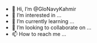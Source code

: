 - 👋 Hi, I’m @GloNavyKahmir
- 👀 I’m interested in ...
- 🌱 I’m currently learning ...
- 💞️ I’m looking to collaborate on ...
- 📫 How to reach me ...

<!---
GloNavyKahmir/GloNavyKahmir is a ✨ special ✨ repository because its `README.md` (this file) appears on your GitHub profile.
You can click the Preview link to take a look at your changes.
--->
